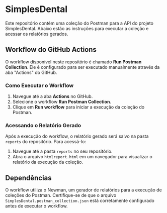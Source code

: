 # SimplesDental

Este repositório contém uma coleção do Postman para a API do projeto SimplesDental. Abaixo estão as instruções para executar a coleção e acessar os relatórios gerados.


## Workflow do GitHub Actions

O workflow disponível neste repositório é chamado **Run Postman Collection**. Ele é configurado para ser executado manualmente através da aba "Actions" do GitHub.

### Como Executar o Workflow

1. Navegue até a aba **Actions** no GitHub.
2. Selecione o workflow **Run Postman Collection**.
3. Clique em **Run workflow** para iniciar a execução da coleção do Postman.

### Acessando o Relatório Gerado

Após a execução do workflow, o relatório gerado será salvo na pasta `reports` do repositório. Para acessá-lo:

1. Navegue até a pasta `reports` no seu repositório.
2. Abra o arquivo `htmlreport.html` em um navegador para visualizar o relatório da execução da coleção.

## Dependências

O workflow utiliza o Newman, um gerador de relatórios para a execução de coleções do Postman. Certifique-se de que o arquivo `SimplesDental.postman_collection.json` está corretamente configurado antes de executar o workflow.
